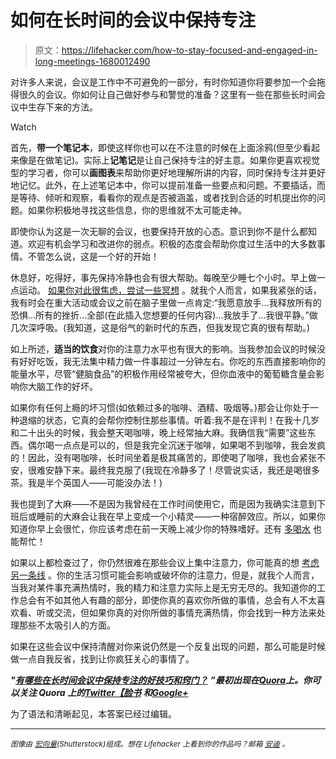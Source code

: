 # 如何在长时间的会议中保持专注

> 原文：<https://lifehacker.com/how-to-stay-focused-and-engaged-in-long-meetings-1680012490>

对许多人来说，会议是工作中不可避免的一部分，有时你知道你将要参加一个会拖得很久的会议。你如何让自己做好参与和警觉的准备？这里有一些在那些长时间会议中生存下来的方法。

Watch

首先，**带一个笔记本**，即使这样你也可以在不注意的时候在上面涂鸦(但至少看起来像是在做笔记)。实际上**记笔记**是让自己保持专注的好主意。如果你更喜欢视觉型的学习者，你可以**画图表**来帮助你更好地理解所讲的内容，同时保持专注并更好地记忆。此外，在上述笔记本中，你可以提前准备一些要点和问题。不要插话，而是等待、倾听和观察，看看你的观点是否被涵盖，或者找到合适的时机提出你的问题。如果你积极地寻找这些信息，你的思维就不太可能走神。

即使你认为这是一次无聊的会议，也要保持开放的心态。意识到你不是什么都知道。欢迎有机会学习和改进你的弱点。积极的态度会帮助你度过生活中的大多数事情。不管怎么说，这是一个好的开始！

休息好，吃得好，事先保持冷静也会有很大帮助。每晚至少睡七个小时。早上做一点运动。 [如果你对此很焦虑，尝试一些冥想](https://lifehacker.com/a-guide-to-meditation-for-the-rest-of-us-5591576) 。就我个人而言，如果我紧张的话，我有时会在重大活动或会议之前在脑子里做一点肯定:“我愿意放手...我释放所有的恐惧...所有的挫折...全部(在此插入您想要的任何内容)...我放手了...我很平静。”做几次深呼吸。(我知道，这是俗气的新时代的东西，但我发现它真的很有帮助。)

如上所述，**适当的饮食**对你的注意力水平也有很大的影响。当我参加会议的时候没有好好吃饭，我无法集中精力做一件事超过一分钟左右。你吃的东西直接影响你的能量水平，尽管“健脑食品”的积极作用经常被夸大，但你血液中的葡萄糖含量会影响你大脑工作的好坏。

如果你有任何上瘾的坏习惯(如依赖过多的咖啡、酒精、吸烟等。)那会让你处于一种退缩的状态，它真的会帮你控制住那些事情。听着:我不是在评判！在我十几岁和二十出头的时候，我会整天喝咖啡，晚上经常抽大麻。我确信我“需要”这些东西。偶尔喝一点点是可以的，但是我完全沉迷于咖啡，如果喝不到咖啡，我会发疯的！因此，没有喝咖啡，长时间坐着是极其痛苦的，即使喝了咖啡，我也会紧张不安，很难安静下来。最终我克服了(我现在冷静多了！尽管说实话，我还是喝很多茶。我是半个英国人——可能没办法！)

我也提到了大麻——不是因为我曾经在工作时间使用它，而是因为我确实注意到下班后或睡前的大麻会让我在早上变成一个小精灵——一种宿醉效应。所以，如果你知道你早上会很忙，你应该考虑在前一天晚上减少你的特殊嗜好。还有 [多喝水](https://lifehacker.com/how-to-trick-yourself-into-drinking-more-water-every-da-1678956552) 也能帮忙！

如果以上都检查过了，你仍然很难在那些会议上集中注意力，你可能真的想 [考虑另一条线](https://lifehacker.com/if-your-job-sucks-it-might-be-your-fault-let-s-fix-th-5936851) 。你的生活习惯可能会影响或破坏你的注意力，但是，就我个人而言，当我对某件事充满热情时，我的精力和注意力实际上是无穷无尽的。我知道你的工作总会有不如其他人有趣的部分，即使你真的喜欢你所做的事情，总会有人不太喜欢看、听或交流，但如果你真的对你所做的事情充满热情，你会找到一种方法来处理那些不太吸引人的方面。

如果在这些会议中保持清醒对你来说仍然是一个反复出现的问题，那么可能是时候做一点自我反省，找到让你疯狂关心的事情了。

***"***[***有哪些在长时间会议中保持专注的好技巧和窍门？***](http://www.quora.com/What-are-some-good-tips-and-hacks-for-remaining-engaged-and-focused-during-long-meetings/answer/Marianne-Baker) ***”最初出现在***[***Quora***](http://www.quora.com/)***上。你可以关注 Quora 上的***[***Twitter***](https://twitter.com/Quora)***[***【脸书***](https://www.facebook.com/quora) ***和***[*Google+*](https://plus.google.com/111127313006403749982/posts)***

为了语法和清晰起见，本答案已经过编辑。

* * *

<small>*图像由*</small> [<small>*宏向量*</small>](http://www.shutterstock.com/pic-242307037/stock-vector-meeting-icons-set-with-business-teamwork-corporate-training-and-presentation-symbols-isolated.html?src=j4bamZkZbbSmFc3nms-FbQ-1-3)<small>*(Shutterstock)组成。想在 Lifehacker 上看到你的作品吗？邮箱*</small> [<small>*安迪*</small>](mailto:andy@lifehacker.com) <small>*。*</small>